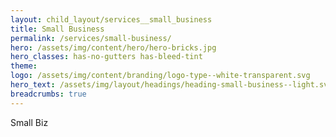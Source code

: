 ```yaml
---
layout: child_layout/services__small_business
title: Small Business
permalink: /services/small-business/
hero: /assets/img/content/hero/hero-bricks.jpg
hero_classes: has-no-gutters has-bleed-tint
theme:
logo: /assets/img/content/branding/logo-type--white-transparent.svg
hero_text: /assets/img/layout/headings/heading-small-business--light.svg
breadcrumbs: true
---
```


Small Biz